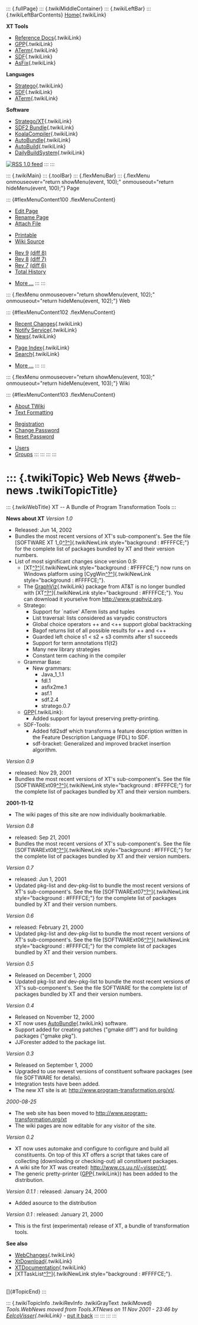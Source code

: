 ::: {.fullPage}
::: {.twikiMiddleContainer}
::: {.twikiLeftBar}
::: {.twikiLeftBarContents}
[Home](WebHome){.twikiLink}

**XT Tools**

-   [Reference Docs](ToolReference){.twikiLink}
-   [GPP](GenericPrettyPrinter){.twikiLink}
-   [ATerm](ATermTools){.twikiLink}
-   [SDF](SdfTools){.twikiLink}
-   [AsFix](AsFixTools){.twikiLink}

**Languages**

-   [Stratego](../Stratego/WebHome){.twikiLink}
-   [SDF](../Sdf/WebHome){.twikiLink}
-   [ATerm](ATermFormat){.twikiLink}

**Software**

-   [Stratego/XT](../Stratego/StrategoDownload){.twikiLink}
-   [SDF2 Bundle](../Sdf/SdfBundle){.twikiLink}
-   [KoalaCompiler](KoalaCompiler){.twikiLink}
-   [AutoBundle](AutoBundle){.twikiLink}
-   [AutoBuild](AutoBuild){.twikiLink}
-   [DailyBuildSystem](DailyBuildSystem){.twikiLink}

[![](http://www.program-transformation.org/twiki/pub/rss.gif "RSS 1.0 feed")](http://www.program-transformation.org/twiki/bin/view/Tools/WebRss?skin=rss)
:::
:::

::: {.twikiMain}
::: {.toolBar}
::: {.flexMenuBar}
::: {.flexMenu onmouseover="return showMenu(event, 100);" onmouseout="return hideMenu(event, 100);"}
Page

::: {#flexMenuContent100 .flexMenuContent}
-   [Edit
    Page](http://www.program-transformation.org/edit/Tools/WebNews?t=1536825760)
-   [Rename
    Page](http://www.program-transformation.org/rename/Tools/WebNews)
-   [Attach
    File](http://www.program-transformation.org/attach/Tools/WebNews)

<!-- -->

-   [Printable](http://www.program-transformation.org/view/Tools/WebNews?skin=print.pattern)
-   [Wiki
    Source](http://www.program-transformation.org/view/Tools/WebNews?skin=text&raw=on&contenttype=text/plain)

<!-- -->

-   [Rev
    9](http://www.program-transformation.org/view/Tools/WebNews?rev=1.9)
    [(diff 8)](http://www.program-transformation.org/rdiff/Tools/WebNews?rev1=1.9&rev2=1.8)
-   [Rev
    8](http://www.program-transformation.org/view/Tools/WebNews?rev=1.8)
    [(diff 7)](http://www.program-transformation.org/rdiff/Tools/WebNews?rev1=1.8&rev2=1.7)
-   [Rev
    7](http://www.program-transformation.org/view/Tools/WebNews?rev=1.7)
    [(diff 6)](http://www.program-transformation.org/rdiff/Tools/WebNews?rev1=1.7&rev2=1.6)
-   [Total
    History](http://www.program-transformation.org/rdiff/Tools/WebNews)

<!-- -->

-   [More
    \...](http://www.program-transformation.org/oops/Tools/WebNews?template=oopsmore&param1=1.9&param2=1.9)
:::
:::

::: {.flexMenu onmouseover="return showMenu(event, 102);" onmouseout="return hideMenu(event, 102);"}
Web

::: {#flexMenuContent102 .flexMenuContent}
-   [Recent Changes](WebChanges){.twikiLink}
-   [Notify Service](WebNotify){.twikiLink}
-   [News](WebNews){.twikiLink}

<!-- -->

-   [Page Index](WebIndex){.twikiLink}
-   [Search](WebSearch){.twikiLink}

<!-- -->

-   [More
    \...](http://www.program-transformation.org/oops/Tools/WebNews?template=oopsmore&param1=1.9&param2=1.9)
:::
:::

::: {.flexMenu onmouseover="return showMenu(event, 103);" onmouseout="return hideMenu(event, 103);"}
Wiki

::: {#flexMenuContent103 .flexMenuContent}
-   [About
    TWiki](http://www.program-transformation.org/view/TWiki/WebHome)
-   [Text
    Formatting](http://www.program-transformation.org/view/TWiki/TextFormattingRules)

<!-- -->

-   [Registration](http://www.program-transformation.org/view/TWiki/TWikiRegistration)
-   [Change
    Password](http://www.program-transformation.org/view/TWiki/ChangePassword)
-   [Reset
    Password](http://www.program-transformation.org/view/TWiki/ResetPassword)

<!-- -->

-   [Users](http://www.program-transformation.org/view/Main/TWikiUsers)
-   [Groups](http://www.program-transformation.org/view/Main/TWikiGroups)
:::
:::
:::
:::

::: {.twikiTopic}
Web News {#web-news .twikiTopicTitle}
========

::: {.twikiWebTitle}
XT \-- A Bundle of Program Transformation Tools
:::

**News about XT** *Version 1.0*

-   Released: Jun 14, 2002
-   Bundles the most recent versions of XT\'s sub-component\'s. See the
    file [SOFTWARE XT
    1\_0[^?^](http://www.program-transformation.org/edit/Tools/SOFTWAREXT1_0?topicparent=Tools.WebNews)]{.twikiNewLink
    style="background : #FFFFCE;"} for the complete list of packages
    bundled by XT and their version numbers.
-   List of most significant changes since version 0.9:
    -   [XT[^?^](http://www.program-transformation.org/edit/Tools/XT?topicparent=Tools.WebNews)]{.twikiNewLink
        style="background : #FFFFCE;"} now runs on Windows platform
        using
        [CygWin[^?^](http://www.program-transformation.org/edit/Tools/CygWin?topicparent=Tools.WebNews)]{.twikiNewLink
        style="background : #FFFFCE;"}.
    -   The [GraphViz](GraphViz){.twikiLink} package from AT&T is no
        longer bundled with
        [XT[^?^](http://www.program-transformation.org/edit/Tools/XT?topicparent=Tools.WebNews)]{.twikiNewLink
        style="background : #FFFFCE;"}. You can download it yourselve
        from <http://www.graphviz.org>.
    -   Stratego:
        -   Support for \`native\' ATerm lists and tuples
        -   List traversal: lists considered as varyadic constructors
        -   Global choice operators ++ and \<++ support global
            backtracking
        -   Bagof returns list of all possible results for ++ and \<++
        -   Guarded left choice s1 \< s2 + s3 commits after s1 succeeds
        -   Support for term annotations t1{t2}
        -   Many new library strategies
        -   Constant term caching in the compiler
    -   Grammar Base:
        -   New grammars:
            -   Java\_1\_1.1
            -   fdl.1
            -   asfix2me.1
            -   asf.1
            -   sdf.2.4
            -   stratego.0.7
    -   [GPP](GPP){.twikiLink}:
        -   Added support for layout preserving pretty-printing.
    -   SDF-Tools:
        -   Added fdl2sdf which transforms a feature description written
            in the Feature Description Language (FDL) to SDF.
        -   sdf-bracket: Generalized and improved bracket insertion
            algorithm.

*Version 0.9*

-   released: Nov 29, 2001
-   Bundles the most recent versions of XT\'s sub-component\'s. See the
    file
    [SOFTWARExt09[^?^](http://www.program-transformation.org/edit/Tools/SOFTWARExt09?topicparent=Tools.WebNews)]{.twikiNewLink
    style="background : #FFFFCE;"} for the complete list of packages
    bundled by XT and their version numbers.

**2001-11-12**

-   The wiki pages of this site are now individually bookmarkable.

*Version 0.8*

-   released: Sep 21, 2001
-   Bundles the most recent versions of XT\'s sub-component\'s. See the
    file
    [SOFTWARExt08[^?^](http://www.program-transformation.org/edit/Tools/SOFTWARExt08?topicparent=Tools.WebNews)]{.twikiNewLink
    style="background : #FFFFCE;"} for the complete list of packages
    bundled by XT and their version numbers.

*Version 0.7*

-   released: Jun 1, 2001
-   Updated pkg-list and dev-pkg-list to bundle the most recent versions
    of XT\'s sub-component\'s. See the file
    [SOFTWARExt07[^?^](http://www.program-transformation.org/edit/Tools/SOFTWARExt07?topicparent=Tools.WebNews)]{.twikiNewLink
    style="background : #FFFFCE;"} for the complete list of packages
    bundled by XT and their version numbers.

*Version 0.6*

-   released: February 21, 2000
-   Updated pkg-list and dev-pkg-list to bundle the most recent versions
    of XT\'s sub-component\'s. See the file
    [SOFTWARExt06[^?^](http://www.program-transformation.org/edit/Tools/SOFTWARExt06?topicparent=Tools.WebNews)]{.twikiNewLink
    style="background : #FFFFCE;"} for the complete list of packages
    bundled by XT and their version numbers.

*Version 0.5*

-   Released on December 1, 2000
-   Updated pkg-list and dev-pkg-list to bundle the most recent versions
    of XT\'s sub-component\'s. See the file SOFTWARE for the complete
    list of packages bundled by XT and their version numbers.

*Version 0.4*

-   Released on November 12, 2000
-   XT now uses [AutoBundle](AutoBundle){.twikiLink} software.
-   Support added for creating patches (\"gmake diff\") and for building
    packages (\"gmake pkg\").
-   JJForester added to the package list.

*Version 0.3*

-   Released on September 1, 2000
-   Upgraded to use newest versions of constituent software packages
    (see file SOFTWARE for details).
-   Integration tests have been added.
-   The new XT site is at: <http://www.program-transformation.org/xt/>.

*2000-08-25*

-   The web site has been moved to
    <http://www.program-transformation.org/xt>
-   The wiki pages are now editable for any visitor of the site.

*Version 0.2*

-   XT now uses automake and configure to configure and build all
    constituents. On top of this XT offers a script that takes care of
    collecting (downloading or checking-out) all constituent packages.
-   A wiki site for XT was created: <http://www.cs.uu.nl/~visser/xt/>.
-   The generic pretty-printer ([GPP](GPP){.twikiLink}) has been added
    to the distribution.

*Version 0.1.1* : released: January 24, 2000

-   Added asource to the distribution

*Version 0.1* : released: January 21, 2000

-   This is the first (experimental) release of XT, a bundle of
    transformation tools.

**See also**

-   [WebChanges](WebChanges){.twikiLink}
-   [XtDownload](XtDownload){.twikiLink}
-   [XTDocumentation](XTDocumentation){.twikiLink}
-   [XTTaskList[^?^](http://www.program-transformation.org/edit/Tools/XTTaskList?topicparent=Tools.WebNews)]{.twikiNewLink
    style="background : #FFFFCE;"}.

\
[]{#TopicEnd}
:::

::: {.twikiTopicInfo .twikiRevInfo .twikiGrayText .twikiMoved}
*Tools.WebNews moved from Tools.XTNews on 11 Nov 2001 - 23:46 by
[EelcoVisser](../Main/EelcoVisser){.twikiLink}* - [put it
back](http://www.program-transformation.org/rename/Tools/WebNews?newweb=Tools&newtopic=XTNews&confirm=on "Click to move topic back to previous location, with option to change references.")
:::
:::
:::
:::
